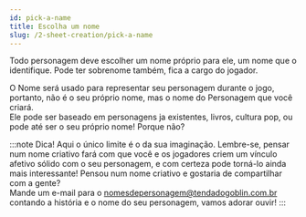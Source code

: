 ```yaml
---
id: pick-a-name
title: Escolha um nome
slug: /2-sheet-creation/pick-a-name
---
```


Todo personagem deve escolher um nome próprio para ele,  um nome que o identifique. Pode ter sobrenome também, fica a cargo do jogador.

O Nome será usado para representar seu personagem durante o jogo, portanto, não é o seu próprio nome, mas o nome do Personagem que você criará. <br/>
Ele pode ser baseado em personagens ja existentes, livros, cultura pop, ou pode até ser o seu próprio nome! Porque não?

:::note Dica!
Aqui o único limite é o da sua imaginação. 
Lembre-se, pensar num nome criativo fará com que você e os jogadores criem um vínculo afetivo sólido com o seu personagem, e com certeza pode torná-lo ainda mais interessante! 
Pensou num nome criativo e gostaria de compartilhar com a gente? <br/>
Mande um e-mail para o nomesdepersonagem@tendadogoblin.com.br contando a história e o nome do seu personagem, vamos adorar ouvir!
:::
